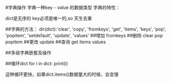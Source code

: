 #字典操作
字典一种key - value 的数据类型
字典的特性：

dict是无序的
key必须是唯一的,so 天生去重

##字典的方法：
dir(dict):'clear', 'copy', 'fromkeys', 'get', 'items', 'keys', 'pop', 'popitem', 'setdefault', 'update', 'values'
##增加
fromkeys
##删除
clear
pop
popitem
##更改
update
##查询
get
items
values

##多级字典嵌套及操作

##循环dict
for i in dict:
    print(i)

这种循环更快，如果dict.items()数据量大的时候，会变慢

